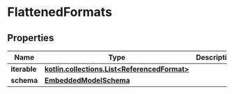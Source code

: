 
# FlattenedFormats

## Properties
Name | Type | Description | Notes
------------ | ------------- | ------------- | -------------
**iterable** | [**kotlin.collections.List&lt;ReferencedFormat&gt;**](ReferencedFormat.md) |  | 
**schema** | [**EmbeddedModelSchema**](EmbeddedModelSchema.md) |  |  [optional]



